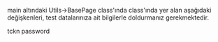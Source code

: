 main altındaki Utils->BasePage class'ında class'ında yer alan aşağıdaki değişkenleri, test datalarınıza ait bilgilerle doldurmanız gerekmektedir.

tckn
password